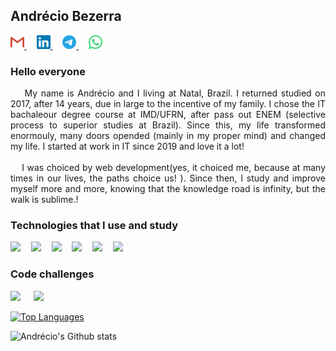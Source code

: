 ## Andrécio Bezerra

<a target='_blank' href="mailto:andreciobezerra@gmail.com">
  <img alt="andrecio linkedin" width="22px" src="./icons/gmail.svg" />
</a>&nbsp;&nbsp;&nbsp;
<a target='_blank' href="https://www.linkedin.com/in/andrecio-costa-bezerra-59980a171">
  <img alt="andrecio linkedin" width="22px" src="./icons/linkedin.svg" />
</a>&nbsp;&nbsp;&nbsp;
<a target='_blank' href="https://t.me/andrecio">
  <img alt="andrecio telegram" width="22px" src="./icons/telegram.svg" />
</a>&nbsp;&nbsp;&nbsp;
<a target='_blank' href="https://api.whatsapp.com/send?phone={{+5584999135518}}">
  <img alt="andrecio whatsapp" width="22px" src="./icons/whatsapp.svg" />
</a>
<br/>

### Hello everyone

<div style="text-align:justify;">
&nbsp;&nbsp;&nbsp;&nbsp;My name is Andrécio and I living at Natal, Brazil. I returned studied on 2017, after 14 years, due in large to the incentive of my family.  I chose the IT bachaleour degree course at IMD/UFRN, after pass out ENEM (selective process to superior studies at Brazil). Since this, my life transformed enormouly, many doors opended (mainly in my proper mind) and changed my life. I started at work in IT since 2019 and love it a lot!
</div>
<br/>
<div style="text-align:justify;">
&nbsp;&nbsp;&nbsp;&nbsp;I was choiced by web development(yes, it choiced me, because at many times in our lives, the paths choice us! ). Since then, I study and improve myself more and more, knowing that the knowledge road is infinity, but the walk is sublime.!

### Technologies that I use and study
<!--<img style="margin-right:5px" src="https://img.shields.io/badge/-Dotnet-605ca9?logo=dotnet&logoColor=white&logoWidth=25"/>&nbsp;&nbsp;-->
<!--<img style="margin-right:5px" src="https://img.shields.io/badge/-Elixir-3A1D4D?logo=elixir&logoColor=white&logoWidth=25"/>&nbsp;&nbsp;-->
<img style="margin-right:5px" src="https://img.shields.io/badge/-TypeScript-3178C6?logo=typescript&logoColor=white&logoWidth=25"/>&nbsp;&nbsp;
<img style="margin-right:5px" src="https://img.shields.io/badge/-Java-ED8B55?logo=openjdk&logoColor=white&logoWidth=25"/>&nbsp;&nbsp;
<img style="margin-right:5px" src="https://img.shields.io/badge/-Rust-000000?logo=rust&logoColor=white&logoWidth=25"/>&nbsp;&nbsp;
<img style="margin-right:5px" src="https://img.shields.io/badge/-NodeJS-393?logo=node.js&logoColor=white&logoWidth=25"/>&nbsp;&nbsp;
<img style="margin-right:5px" src="https://img.shields.io/badge/-NestJS-000?logo=nestjs&logoColor=E0234E&logoWidth=25"/>&nbsp;&nbsp;
<img style="margin-right:5px" src="https://img.shields.io/badge/ReactJS-blue?logo=react&logoColor=white&logoWidth=25"/>&nbsp;&nbsp;
<!--<img style="margin-right:5px" src="https://img.shields.io/badge/Deno-222222?logo=deno&logoColor=white&logoWidth=25"/>&nbsp;&nbsp;-->


### Code challenges

<a style="text-decoration:none" target="_blank" href="https://exercism.io/profiles/AndrecioBezerra">
  <img style="margin-right:5px" src="https://img.shields.io/badge/-Excercism-009CAB?logo=exercism&logoColor=white&logoWidth=25"/>
</a>&nbsp;&nbsp;
<a style="text-decoration:none" target="_blank" href="https://www.hackerrank.com/andreciobezerra">
  <img style="margin-right:5px" src="https://img.shields.io/badge/-HackerRank-2EC866?logo=hackerrank&logoColor=white&logoWidth=25"/>
</a>

<br/>

[![Top Languages](https://github-readme-stats.vercel.app/api/top-langs/?username=andreciobezerra&layout=compact&theme=dark)](https://github.com/andreciobezerra/github-readme-stats)

![Andrécio's Github stats](https://github-readme-stats.vercel.app/api?username=andreciobezerra&show_icons=true&theme=dark)
